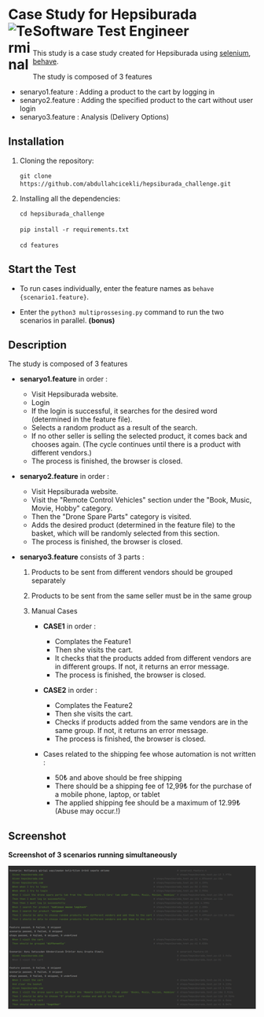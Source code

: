 Case Study for Hepsiburada Software Test Engineer <img align="left" alt="Terminal" width="50px" src="https://avatars.githubusercontent.com/u/11753097?s=200&v=4" />
====

This study is a case study created for Hepsiburada using [selenium](https://pypi.org/project/selenium/), [behave](https://pypi.org/project/behave/).

The study is composed of 3 features

* senaryo1.feature : Adding a product to the cart by logging in
* senaryo2.feature : Adding the specified product to the cart without user login
* senaryo3.feature : Analysis (Delivery Options)

Installation
----------
1. Cloning the repository:

    ```shell
    git clone https://github.com/abdullahcicekli/hepsiburada_challenge.git
    ```

2. Installing all the dependencies:

    ```shell
    cd hepsiburada_challenge

    pip install -r requirements.txt
    
    cd features

Start the Test
----------
* To run cases individually, enter the feature names as `behave {scenario1.feature}`.
 
 
* Enter the `python3 multiprossesing.py` command to run the two scenarios in parallel. **(bonus)**

Description
------------
The study is composed of 3 features

* **senaryo1.feature** in order :
    - Visit Hepsiburada website.
    - Login
    - If the login is successful, it searches for the desired word (determined in the feature file).
    - Selects a random product as a result of the search.
    - If no other seller is selling the selected product, it comes back and chooses again. (The cycle continues until there is a product with different vendors.)
    - The process is finished, the browser is closed.
    
* **senaryo2.feature** in order :
    - Visit Hepsiburada website.
    - Visit the "Remote Control Vehicles" section under the "Book, Music, Movie, Hobby" category.
    - Then the "Drone Spare Parts" category is visited.
    - Adds the desired product (determined in the feature file) to the basket, which will be randomly selected from this section.
    - The process is finished, the browser is closed.
    
* **senaryo3.feature** consists of 3 parts :
  
    1. Products to be sent from different vendors should be grouped separately
    2. Products to be sent from the same seller must be in the same group
    3. Manual Cases
    
        * **CASE1** in order : 
            - Complates the Feature1
            - Then she visits the cart.
            - It checks that the products added from different vendors are in different groups. If not, it returns an error message.
            - The process is finished, the browser is closed.

        * **CASE2** in order : 
            - Complates the Feature2
            - Then she visits the cart.
            - Checks if products added from the same vendors are in the same group. If not, it returns an error message.
            - The process is finished, the browser is closed.

        * Cases related to the shipping fee whose automation is not written :
            - 50₺ and above should be free shipping
            - There should be a shipping fee of 12,99₺ for the purchase of a mobile phone, laptop, or tablet
            - The applied shipping fee should be a maximum of 12.99₺ (Abuse may occur.!)

Screenshot
------------
**Screenshot of 3 scenarios running simultaneously**

![img.png](images/img.png)
